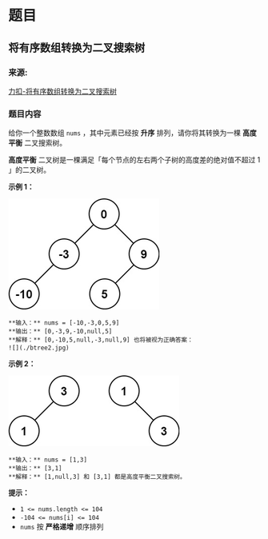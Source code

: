 # 题目

## 将有序数组转换为二叉搜索树

### 来源:

[力扣-将有序数组转换为二叉搜索树](https://leetcode-cn.com/problems/convert-sorted-array-to-binary-search-tree/)

### 题目内容

给你一个整数数组 `nums` ，其中元素已经按 **升序** 排列，请你将其转换为一棵 **高度平衡** 二叉搜索树。

**高度平衡** 二叉树是一棵满足「每个节点的左右两个子树的高度差的绝对值不超过 1 」的二叉树。



**示例 1：**

![](./btree1.jpg)

    
    
    **输入：** nums = [-10,-3,0,5,9]
    **输出：** [0,-3,9,-10,null,5]
    **解释：** [0,-10,5,null,-3,null,9] 也将被视为正确答案：
    ![](./btree2.jpg)
    

**示例 2：**

![](./btree.jpg)

    
    
    **输入：** nums = [1,3]
    **输出：** [3,1]
    **解释：** [1,null,3] 和 [3,1] 都是高度平衡二叉搜索树。
    



**提示：**

  * `1 <= nums.length <= 104`
  * `-104 <= nums[i] <= 104`
  * `nums` 按 **严格递增** 顺序排列

